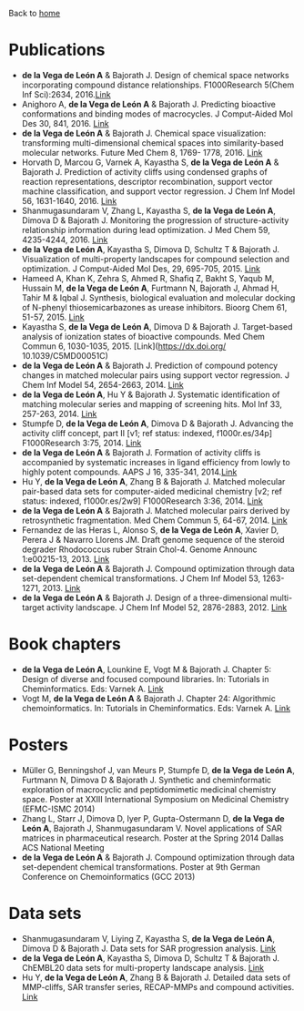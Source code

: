 Back to [home](../index.md)

# Publications
- **de la Vega de León A** & Bajorath J. Design of chemical space networks incorporating compound distance relationships. F1000Research 5(Chem Inf Sci):2634, 2016.[Link](https://dx.doi.org/10.12688/f1000research.10021.2)
- Anighoro A, **de la Vega de León A** & Bajorath J. Predicting bioactive conformations and binding modes of macrocycles. J Comput-Aided Mol Des 30, 841, 2016. [Link](https://dx.doi.org/10.1007/s10822-016-9973-5)  
- **de la Vega de León A** & Bajorath J. Chemical space visualization: transforming multi-dimensional chemical spaces into similarity-based molecular networks. Future Med Chem 8, 1769- 1778, 2016. [Link](https://dx.doi.org/10.4155/fmc-2016-0023) 
- Horvath D, Marcou G, Varnek A, Kayastha S, **de la Vega de León A** & Bajorath J. Prediction of activity cliffs using condensed graphs of reaction representations, descriptor recombination, support vector machine classification, and support vector regression. J Chem Inf Model 56, 1631-1640, 2016. [Link](https://dx.doi.org/10.1021/acs.jcim.6b00359) 
- Shanmugasundaram V, Zhang L, Kayastha S, **de la Vega de León A**, Dimova D & Bajorath J. Monitoring the progression of structure-activity relationship information during lead optimization. J Med Chem 59, 4235-4244, 2016. [Link](https://dx.doi.org/10.1021/acs.jmedchem.5b01428)
- **de la Vega de León A**, Kayastha S, Dimova D, Schultz T & Bajorath J. Visualization of multi-property landscapes for compound selection and optimization. J Comput-Aided Mol Des, 29, 695-705, 2015. [Link](https://dx.doi.org/10.1007/s10822-015-9862-3)
- Hameed A, Khan K, Zehra S, Ahmed R, Shafiq Z, Bakht S, Yaqub M, Hussain M, **de la Vega de León A**, Furtmann N, Bajorath J, Ahmad H, Tahir M & Iqbal J. Synthesis, biological evaluation and molecular docking of N-phenyl thiosemicarbazones as urease inhibitors. Bioorg Chem 61, 51-57, 2015. [Link](https://dx.doi.org/10.1016/j.bioorg.2015.06.004)
- Kayastha S, **de la Vega de León A**, Dimova D & Bajorath J. Target-based analysis of ionization states of bioactive compounds. Med Chem Commun 6, 1030-1035, 2015. [Link](https://dx.doi.org/ 10.1039/C5MD00051C)
- **de la Vega de León A** & Bajorath J. Prediction of compound potency changes in matched molecular pairs using support vector regression. J Chem Inf Model 54, 2654-2663, 2014. [Link](https://dx.doi.org/10.1021/ci5003944)
- **de la Vega de León A**, Hu Y & Bajorath J. Systematic identification of matching molecular series and mapping of screening hits. Mol Inf 33, 257-263, 2014. [Link](https://dx.doi.org/10.1002/minf.201400017)
- Stumpfe D, **de la Vega de León A**, Dimova D & Bajorath J. Advancing the activity cliff concept, part II [v1; ref status: indexed, f1000r.es/34p] F1000Research 3:75, 2014. [Link](https://dx.doi.org/10.12688/f1000research.4057)
- **de la Vega de León A** & Bajorath J. Formation of activity cliffs is accompanied by systematic increases in ligand efficiency from lowly to highly potent compounds. AAPS J 16, 335-341, 2014.[Link](https://dx.doi.org/10.1208/s12248-014-9567-x)
- Hu Y, **de la Vega de León A**, Zhang B & Bajorath J. Matched molecular pair-based data sets for computer-aided medicinal chemistry [v2; ref status: indexed, f1000r.es/2w9] F1000Research 3:36, 2014. [Link](https://dx.doi.org/10.12688/f1000research.3-36.v2)
- **de la Vega de León A** & Bajorath J. Matched molecular pairs derived by retrosynthetic fragmentation. Med Chem Commun 5, 64-67, 2014. [Link](https://dx.doi.org/10.1039/C3MD00259D)
- Fernandez de las Heras L, Alonso S, **de la Vega de León A**, Xavier D, Perera J & Navarro Llorens JM. Draft genome sequence of the steroid degrader Rhodococcus ruber Strain Chol-4. Genome Announc 1:e00215-13, 2013. [Link](https://dx.doi.org/10.1128/genomeA.00215-13)
- **de la Vega de León A** & Bajorath J. Compound optimization through data set-dependent chemical transformations. J Chem Inf Model 53, 1263-1271, 2013. [Link](https://dx.doi.org/10.1021/ci400165a)
- **de la Vega de León A** & Bajorath J. Design of a three-dimensional multi-target activity landscape. J Chem Inf Model 52, 2876-2883, 2012. [Link](https://dx.doi.org/10.1021/ci300444p)

# Book chapters
- **de la Vega de León A**, Lounkine E, Vogt M & Bajorath J. Chapter 5: Design of diverse and focused compound libraries. In: Tutorials in Cheminformatics. Eds: Varnek A. [Link](http://eu.wiley.com/WileyCDA/WileyTitle/productCd-1119137969.html)
- Vogt M, **de la Vega de León A** & Bajorath J. Chapter 24: Algorithmic chemoinformatics. In: Tutorials in Cheminformatics. Eds: Varnek A. [Link](http://eu.wiley.com/WileyCDA/WileyTitle/productCd-1119137969.html)

# Posters
- Müller G, Benningshof J, van Meurs P, Stumpfe D, **de la Vega de León A**, Furtmann N, Dimova D & Bajorath J. Synthetic and cheminformatic exploration of macrocyclic and peptidomimetic medicinal chemistry space. Poster at XXIII International Symposium on Medicinal Chemistry (EFMC-ISMC 2014)
- Zhang L, Starr J, Dimova D, Iyer P, Gupta-Ostermann D, **de la Vega de León A**, Bajorath J, Shanmugasundaram V. Novel applications of SAR matrices in pharmaceutical research. Poster at the Spring 2014 Dallas ACS National Meeting
- **de la Vega de León A** & Bajorath J. Compound optimization through data set-dependent chemical transformations. Poster at 9th German Conference on Chemoinformatics (GCC 2013)

# Data sets
- Shanmugasundaram V, Liying Z, Kayastha S, **de la Vega de León A**, Dimova D & Bajorath J. Data sets for SAR progression analysis. [Link](https://dx.doi.org/10.5281/zenodo.32794)
- **de la Vega de León A**, Kayastha S, Dimova D, Schultz T & Bajorath J. ChEMBL20 data sets for multi-property landscape analysis. [Link](https://dx.doi.org/10.5281/zenodo.21782)
- Hu Y, **de la Vega de León A**, Zhang B & Bajorath J. Detailed data sets of MMP-cliffs, SAR transfer series, RECAP-MMPs and compound activities. [Link](https://dx.doi.org/10.5281/zenodo.8418)



